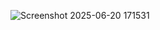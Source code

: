 ![Screenshot 2025-06-20 171531](https://github.com/user-attachments/assets/c80c30bd-8a8c-4929-b657-f8058aaddb9f)
